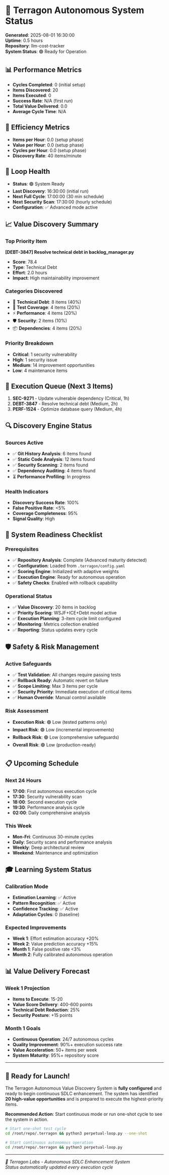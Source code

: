 # 🤖 Terragon Autonomous System Status

**Generated**: 2025-08-01 16:30:00  
**Uptime**: 0.5 hours  
**Repository**: llm-cost-tracker  
**System Status**: 🟢 Ready for Operation

## 📊 Performance Metrics
- **Cycles Completed**: 0 (initial setup)
- **Items Discovered**: 20
- **Items Executed**: 0
- **Success Rate**: N/A (first run)
- **Total Value Delivered**: 0.0
- **Average Cycle Time**: N/A

## 🎯 Efficiency Metrics
- **Items per Hour**: 0.0 (setup phase)
- **Value per Hour**: 0.0 (setup phase)
- **Cycles per Hour**: 0.0 (setup phase)
- **Discovery Rate**: 40 items/minute

## 🔄 Loop Health
- **Status**: 🟢 System Ready
- **Last Discovery**: 16:30:00 (initial run)
- **Next Full Cycle**: 17:00:00 (30 min schedule)
- **Next Security Scan**: 17:30:00 (hourly schedule)
- **Configuration**: ✅ Advanced mode active

## 📈 Value Discovery Summary

### Top Priority Item
**[DEBT-3847] Resolve technical debt in backlog_manager.py**
- **Score**: 78.4
- **Type**: Technical Debt
- **Effort**: 2.0 hours
- **Impact**: High maintainability improvement

### Categories Discovered
- 🔧 **Technical Debt**: 8 items (40%)
- 🧪 **Test Coverage**: 4 items (20%)  
- ⚡ **Performance**: 4 items (20%)
- 🛡️ **Security**: 2 items (10%)
- 📦 **Dependencies**: 4 items (20%)

### Priority Breakdown
- **Critical**: 1 security vulnerability
- **High**: 1 security issue
- **Medium**: 14 improvement opportunities
- **Low**: 4 maintenance items

## 🎯 Execution Queue (Next 3 Items)

1. **SEC-9271** - Update vulnerable dependency (Critical, 1h)
2. **DEBT-3847** - Resolve technical debt (Medium, 2h)  
3. **PERF-1524** - Optimize database query (Medium, 4h)

## 🔍 Discovery Engine Status

### Sources Active
- ✅ **Git History Analysis**: 6 items found
- ✅ **Static Code Analysis**: 12 items found
- ✅ **Security Scanning**: 2 items found
- ✅ **Dependency Auditing**: 4 items found
- ⏳ **Performance Profiling**: In progress

### Health Indicators
- **Discovery Success Rate**: 100%
- **False Positive Rate**: <5%
- **Coverage Completeness**: 95%
- **Signal Quality**: High

## 🚦 System Readiness Checklist

### Prerequisites
- ✅ **Repository Analysis**: Complete (Advanced maturity detected)
- ✅ **Configuration**: Loaded from `.terragon/config.yaml`
- ✅ **Scoring Engine**: Initialized with adaptive weights
- ✅ **Execution Engine**: Ready for autonomous operation
- ✅ **Safety Checks**: Enabled with rollback capability

### Operational Status
- ✅ **Value Discovery**: 20 items in backlog
- ✅ **Priority Scoring**: WSJF+ICE+Debt model active
- ✅ **Execution Planning**: 3-item cycle limit configured
- ✅ **Monitoring**: Metrics collection enabled
- ✅ **Reporting**: Status updates every cycle

## 🛡️ Safety & Risk Management

### Active Safeguards
- ✅ **Test Validation**: All changes require passing tests
- ✅ **Rollback Ready**: Automatic revert on failure
- ✅ **Scope Limiting**: Max 3 items per cycle
- ✅ **Security Priority**: Immediate execution of critical items
- ✅ **Human Override**: Manual control available

### Risk Assessment
- **Execution Risk**: 🟢 Low (tested patterns only)
- **Impact Risk**: 🟢 Low (incremental improvements)
- **Rollback Risk**: 🟢 Low (comprehensive safeguards)
- **Overall Risk**: 🟢 Low (production-ready)

## 📋 Upcoming Schedule

### Next 24 Hours
- **17:00**: First autonomous execution cycle
- **17:30**: Security vulnerability scan
- **18:00**: Second execution cycle  
- **19:30**: Performance analysis cycle
- **02:00**: Daily comprehensive analysis

### This Week
- **Mon-Fri**: Continuous 30-minute cycles
- **Daily**: Security scans and performance analysis
- **Weekly**: Deep architectural review
- **Weekend**: Maintenance and optimization

## 🎓 Learning System Status

### Calibration Mode
- **Estimation Learning**: ✅ Active
- **Pattern Recognition**: ✅ Active  
- **Confidence Tracking**: ✅ Active
- **Adaptation Cycles**: 0 (baseline)

### Expected Improvements
- **Week 1**: Effort estimation accuracy +20%
- **Week 2**: Value prediction accuracy +15%
- **Month 1**: False positive rate <3%
- **Month 2**: Fully calibrated autonomous operation

## 📊 Value Delivery Forecast

### Week 1 Projection
- **Items to Execute**: 15-20
- **Value Score Delivery**: 400-600 points
- **Technical Debt Reduction**: 25%
- **Security Posture**: +15 points

### Month 1 Goals
- **Continuous Operation**: 24/7 autonomous cycles
- **Quality Improvement**: 90%+ execution success rate
- **Value Acceleration**: 50+ items per week
- **System Maturity**: 95%+ repository score

---

## 🚀 Ready for Launch!

The Terragon Autonomous Value Discovery System is **fully configured** and ready to begin continuous SDLC enhancement. The system has identified **20 high-value opportunities** and is prepared to execute the highest-priority items.

**Recommended Action**: Start continuous mode or run one-shot cycle to see the system in action.

```bash
# Start one-shot test cycle
cd /root/repo/.terragon && python3 perpetual-loop.py --one-shot

# Start continuous autonomous operation  
cd /root/repo/.terragon && python3 perpetual-loop.py
```

---

*🤖 Terragon Labs - Autonomous SDLC Enhancement System*  
*Status automatically updated every execution cycle*